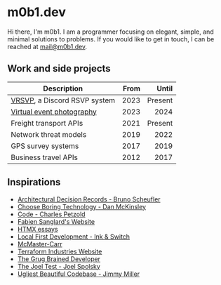 # m0b1.dev

Hi there, I'm m0b1.
I am a programmer focusing on elegant, simple, and minimal solutions to problems.
If you would like to get in touch, I can be reached at [mail@m0b1.dev](mailto:mail@m0b1.dev).

## Work and side projects

| Description                                                      | From |   Until |
|------------------------------------------------------------------|-----:|--------:|
| [VRSVP](https://github.com/m0b1d3v/vrsvp), a Discord RSVP system | 2023 | Present |
| [Virtual event photography](README-virtual-photography.md)       | 2023 |    2024 |
| Freight transport APIs                                           | 2021 | Present |
| Network threat models                                            | 2019 |    2022 |
| GPS survey systems                                               | 2017 |    2019 |
| Business travel APIs                                             | 2012 |    2017 |

## Inspirations

- [Architectural Decision Records - Bruno Scheufler](https://brunoscheufler.com/blog/2020-07-04-documenting-design-decisions-using-rfcs-and-adrs)
- [Choose Boring Technology - Dan McKinsley](https://boringtechnology.club/)
- [Code - Charles Petzold](https://www.goodreads.com/en/book/show/44882)
- [Fabien Sanglard's Website](https://fabiensanglard.net/)
- [HTMX essays](https://htmx.org/essays)
- [Local First Development - Ink & Switch](https://www.inkandswitch.com/local-first/)
- [McMaster-Carr](https://www.mcmaster.com/)
- [Terraform Industries Website](https://terraformindustries.com/)
- [The Grug Brained Developer](https://grugbrain.dev/)
- [The Joel Test - Joel Spolsky](https://www.joelonsoftware.com/2000/08/09/the-joel-test-12-steps-to-better-code/)
- [Ugliest Beautiful Codebase - Jimmy Miller](https://jimmyhmiller.github.io/ugliest-beautiful-codebase)
